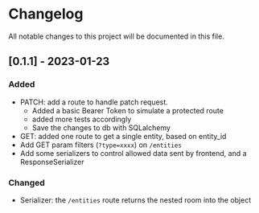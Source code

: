 # Changelog

All notable changes to this project will be documented in this file.

## [0.1.1] - 2023-01-23

### Added

- PATCH: add a route to handle patch request.
    - Added a basic Bearer Token to simulate a protected route
    - added more tests accordingly
    - Save the changes to db with SQLalchemy
- GET: added one route to get a single entity, based on entity_id
- Add GET param filters (`?type=xxxx`) on `/entities`
- Add some serializers to control allowed data sent by frontend, and a ResponseSerializer

### Changed

- Serializer: the `/entities` route returns the nested room into the object


